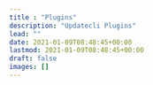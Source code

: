 ```yaml
---
title : "Plugins"
description: "Updatecli Plugins"
lead: ""
date: 2021-01-09T08:48:45+00:00
lastmod: 2021-01-09T08:48:45+00:00
draft: false
images: []
---
```

